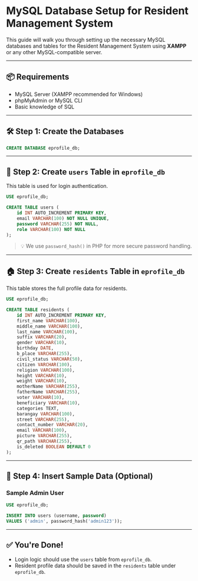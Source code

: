 # MySQL Database Setup for Resident Management System

This guide will walk you through setting up the necessary MySQL databases and tables for the Resident Management System using **XAMPP** or any other MySQL-compatible server.

---

## 📦 Requirements

- MySQL Server (XAMPP recommended for Windows)
- phpMyAdmin or MySQL CLI
- Basic knowledge of SQL

---

## 🛠️ Step 1: Create the Databases

```sql
CREATE DATABASE eprofile_db;
```

---

## 👤 Step 2: Create `users` Table in `eprofile_db`

This table is used for login authentication.

```sql
USE eprofile_db;

CREATE TABLE users (
    id INT AUTO_INCREMENT PRIMARY KEY,
    email VARCHAR(100) NOT NULL UNIQUE,
    password VARCHAR(255) NOT NULL,
    role VARCHAR(100) NOT NULL
);
```

> 💡 We use `password_hash()` in PHP for more secure password handling.

---

## 🏠 Step 3: Create `residents` Table in `eprofile_db`

This table stores the full profile data for residents.

```sql
USE eprofile_db;

CREATE TABLE residents (
    id INT AUTO_INCREMENT PRIMARY KEY,
    first_name VARCHAR(100),
    middle_name VARCHAR(100),
    last_name VARCHAR(100),
    suffix VARCHAR(20),
    gender VARCHAR(10),
    birthday DATE,
    b_place VARCHAR(255),
    civil_status VARCHAR(50),
    citizen VARCHAR(100),
    religion VARCHAR(100),
    height VARCHAR(10),
    weight VARCHAR(10),
    motherName VARCHAR(255),
    fatherName VARCHAR(255),
    voter VARCHAR(10),
    beneficiary VARCHAR(10),
    categories TEXT,
    barangay VARCHAR(100),
    street VARCHAR(255),
    contact_number VARCHAR(20),
    email VARCHAR(100),
    picture VARCHAR(255),
    qr_path VARCHAR(255),
    is_deleted BOOLEAN DEFAULT 0
);
```

---

## 🧪 Step 4: Insert Sample Data (Optional)

### Sample Admin User

```sql
USE eprofile_db;

INSERT INTO users (username, password)
VALUES ('admin', password_hash('admin123'));
```

---

## ✅ You're Done!

- Login logic should use the `users` table from `eprofile_db`.
- Resident profile data should be saved in the `residents` table under `eprofile_db`.
